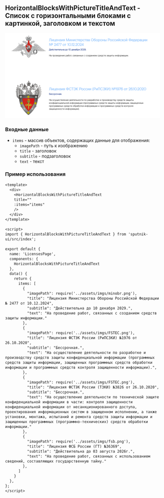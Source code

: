 ## HorizontalBlocksWithPictureTitleAndText - Список с горизонтальными блоками с картинкой, заголовком и текстом

![alt text](docs-images/horizontalBlocksWithPictureTitleAndText.png)

### Входные данные
* `items` - массив объектов, содержащих данные для отображения:
  * `imagePath` - путь к изображению
  * `title` - заголовок
  * `subtitle` - подзаголовок
  * `text` - текст

### Пример использования
```
<template>
  <div>
    <HorizontalBlocksWithPictureTitleAndText 
    title="" 
    :items="items" 
    />
  </div>
</template>

<script>
import { HorizontalBlocksWithPictureTitleAndText } from 'sputnik-ui/src/index';

export default {
  name: 'LicensesPage',
  components: {
    HorizontalBlocksWithPictureTitleAndText
  },
  data() {
    return {
      items: [  
        {
          "imagePath": require('../assets/imgs/minobr.png'),  
          "title": "Лицензия Министерства Обороны Российской Федерации № 2477 от 10.12.2024",
          "subtitle": "Действительна до 10 декабря 2029.",
          "text": "На проведение работ, связанных с созданием средств защиты информации."
        },
        {
          "imagePath": require('../assets/imgs/FSTEC.png'),  
          "title": "Лицензия ФСТЭК России (РиПСЗКИ) №1976 от 26.10.2020",
          "subtitle": "Бессрочная.",
          "text": "На осуществление деятельности по разработке и производству средств защиты конфиденциальной информации (программных средств защиты информации, защищенных программных средств обработки информации и программных средств контроля защищенности информации).",
        },
        {
          "imagePath": require('../assets/imgs/FSTEC.png'),  
          "title": "Лицензия ФСТЭК России (ТЗКИ) №3826 от 26.10.2020",
          "subtitle": "Бессрочная.",
          "text": "На осуществление деятельности по технической защите конфиденциальной информации в части: контроля защищенности конфиденциальной информации от несанкционированного доступа, проектирования информационных систем в защищенном исполнении, а также установки, монтажа, испытаний и ремонта средств защиты информации и защищенных программных (программно-технических) средств обработки информации."
        },
        {
          "imagePath": require('../assets/imgs/fsb.png'),  
          "title": "Лицензия ФСБ России (ГТ) №36369",
          "subtitle": "Действительна до 03 августа 2026г.",
          "text": "На проведение работ, связанных с использованием сведений, составляющих государственную тайну."
        },
      ]
    }
  },
};
</script>
```